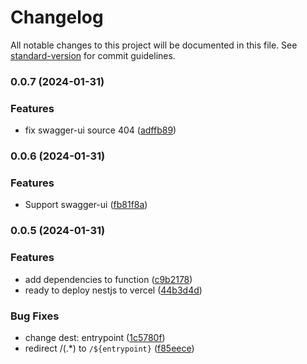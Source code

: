 # Changelog

All notable changes to this project will be documented in this file. See [standard-version](https://github.com/conventional-changelog/standard-version) for commit guidelines.

### 0.0.7 (2024-01-31)

### Features

- fix swagger-ui source 404 ([adffb89](https://github.com/dongwa/vercel-nest/commit/adffb89ad3954a89abafa0915684eb6a9ff0258b))

### 0.0.6 (2024-01-31)

### Features

- Support swagger-ui ([fb81f8a](https://github.com/dongwa/vercel-nest/commit/fb81f8a4ecd5d4e6d20771860a70e8c77af86c45))

### 0.0.5 (2024-01-31)

### Features

- add dependencies to function ([c9b2178](https://github.com/dongwa/vercel-nest/commit/c9b2178624d083f4537d4c0ea49f5309933a89b3))
- ready to deploy nestjs to vercel ([44b3d4d](https://github.com/dongwa/vercel-nest/commit/44b3d4d3dc5b8149826ac21f69151ad64380f95a))

### Bug Fixes

- change dest: entrypoint ([1c5780f](https://github.com/dongwa/vercel-nest/commit/1c5780fce895a26fb296b3bac113b1f3f625c2a6))
- redirect /(.\*) to `/${entrypoint}` ([f85eece](https://github.com/dongwa/vercel-nest/commit/f85eece9e9e2174689d15d4db8e8e6f9ca0f90f9))
